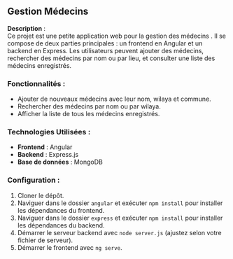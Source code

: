 ## Gestion Médecins

**Description** :  
Ce projet est une petite application web pour la gestion des médecins . Il se compose de deux parties principales : un frontend en Angular et un backend en Express. Les utilisateurs peuvent ajouter des médecins, rechercher des médecins par nom ou par lieu, et consulter une liste des médecins enregistrés.

### Fonctionnalités :
- Ajouter de nouveaux médecins avec leur nom, wilaya et commune.
- Rechercher des médecins par nom ou par wilaya.
- Afficher la liste de tous les médecins enregistrés.

### Technologies Utilisées :
- **Frontend** : Angular
- **Backend** : Express.js
- **Base de données** : MongoDB

### Configuration :
1. Cloner le dépôt.
2. Naviguer dans le dossier `angular` et exécuter `npm install` pour installer les dépendances du frontend.
3. Naviguer dans le dossier `express` et exécuter `npm install` pour installer les dépendances du backend.
4. Démarrer le serveur backend avec `node server.js` (ajustez selon votre fichier de serveur).
5. Démarrer le frontend avec `ng serve`.
